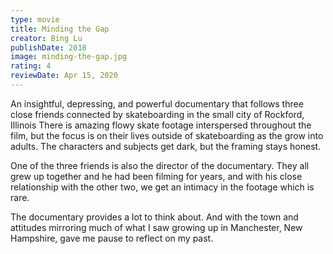 ```yaml
---
type: movie
title: Minding the Gap
creator: Bing Lu
publishDate: 2018
image: minding-the-gap.jpg
rating: 4
reviewDate: Apr 15, 2020
---
```


An insightful, depressing, and powerful documentary that follows three close friends connected by skateboarding in the small city of Rockford, Illinois There is amazing flowy skate footage interspersed throughout the film, but the focus is on their lives outside of skateboarding as the grow into adults. The characters and subjects get dark, but the framing stays honest. 

One of the three friends is also the director of the documentary. They all grew up together and he had been filming for years, and with his close relationship with the other two, we get an intimacy in the footage which is rare.

The documentary provides a lot to think about. And with the town and attitudes mirroring much of what I saw growing up in Manchester, New Hampshire, gave me pause to reflect on my past.
